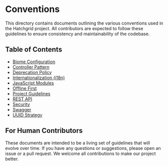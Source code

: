 # Conventions

This directory contains documents outlining the various conventions used in the Hatchgrid project. All contributors are expected to follow these guidelines to ensure consistency and maintainability of the codebase.

## Table of Contents

- [Biome Configuration](./biome-configuration.md)
- [Controller Pattern](./controller-pattern.md)
- [Deprecation Policy](./deprecation-policy.md)
- [Internationalization (i18n)](./i18n.md)
- [JavaScript Modules](./javascript-modules.md)
- [Offline First](./offline-first.md)
- [Project Guidelines](./project-guidelines.md)
- [REST API](./rest-api.md)
- [Security](./security.md)
- [Swagger](./swagger.md)
- [UUID Strategy](./uuid-strategy.md)

## For Human Contributors

These documents are intended to be a living set of guidelines that will evolve over time. If you have any questions or suggestions, please open an issue or a pull request. We welcome all contributions to make our project better.
